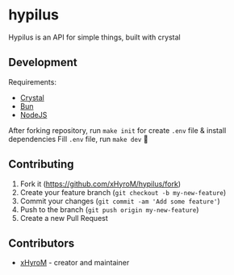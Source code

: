 # hypilus

Hypilus is an API for simple things, built with crystal

## Development

Requirements:
- [Crystal](https://crystal-lang.org)
- [Bun](https://bun.sh)
- [NodeJS](https://nodejs.org)

After forking repository, run `make init` for create `.env` file & install dependencies
Fill `.env` file, run `make dev` 🎉

## Contributing

1. Fork it (<https://github.com/xHyroM/hypilus/fork>)
2. Create your feature branch (`git checkout -b my-new-feature`)
3. Commit your changes (`git commit -am 'Add some feature'`)
4. Push to the branch (`git push origin my-new-feature`)
5. Create a new Pull Request

## Contributors

- [xHyroM](https://github.com/xHyroM) - creator and maintainer
